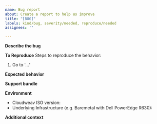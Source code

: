 ```yaml
---
name: Bug report
about: Create a report to help us improve
title: "[BUG]"
labels: kind/bug, severity/needed, reproduce/needed
assignees: ''

---
```


**Describe the bug**
<!-- A clear and concise description of what the bug is. -->

**To Reproduce**
Steps to reproduce the behavior:
1. Go to '...'

**Expected behavior**
<!-- A clear and concise description of what you expected to happen. -->

**Support bundle**
<!--
You can generate a support bundle at the bottom of Cloudweav UI (https://docs.cloudweavhci.io/v1.0/troubleshooting/cloudweav/#generate-a-support-bundle). It includes logs and configurations that help diagnose the issue.

Tokens, passwords, and secrets are automatically removed from support bundles. If you feel it's not appropriate to share the bundle files publicly, please consider:
- Wait for a developer to reach you and provide the bundle file by any secure method.
- Join our Slack community (https://rancher-users.slack.com/archives/C01GKHKAG0K) to provide the bundle.
- Send the bundle to cloudweav-support-bundle@suse.com with the correct issue ID.  -->


**Environment**
 - Cloudweav ISO version: 
 - Underlying Infrastructure (e.g. Baremetal with Dell PowerEdge R630):

**Additional context**
<!-- Add any other context about the problem here. -->
